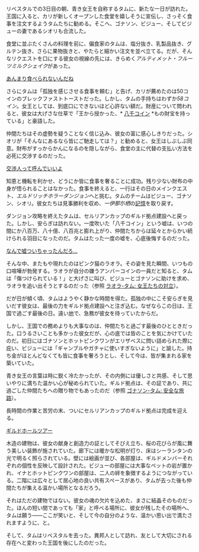 <!-- title: タム・ガンドル -->
<!-- status: 生存 -->

リベスタルでの3日目の朝、青き女王を自称するタムに、新たな一日が訪れた。王国に入ると、カリが新しくオープンした食堂を嬉しそうに宣伝し、さっそく食事を注文するようタムたちに勧める。そこへ、ゴナソン、ビジュー、そしてビジューの妻であるシオリも合流した。

食堂に並ぶたくさんの料理を前に、偏食家のタムは、塩分抜き、乳製品抜き、グルテン抜き、さらに果物抜きと、やたらと細かい注文を並べ立てる。だが、そんなリクエストを口にする彼女の視線の先には、きらめく*アルティメット・フルーツミルクシェイク*があった。

[あんまり食べられないんだね](#embed:https://www.youtube.com/live/JcRcTRedS_8?feature=shared&t=857)

さらにタムは「孤独を感じさせる食事を頼む」と告げ、カリが薦めたのは50コインのブレックファストトーストだった。しかし、タムの手持ちはわずか*58コイン*。女王としては、到底口にできないほど心許ない額だ。財産について問われると、彼女は大げさな仕草で「王から授かった、* [八千コイン](https://www.youtube.com/live/JcRcTRedS_8?feature=shared&t=945) *もの財宝を持っている」と豪語した。

仲間たちはその虚勢を疑うことなく信じ込み、彼女の富に感心しきりだった。シオリが「そんなにあるなら皆にご馳走しては？」と勧めると、女王はしぶしぶ同意。財布がすっからかんになるのを隠しながら、食堂の主に代替の支払い方法を必死に交渉するのだった。

[交渉人って呼んでいいよ](#embed:https://www.youtube.com/live/JcRcTRedS_8?si=cZLEVV6TMpfpT6pL&start=1631)

知恵と機転を利かせ、どうにか皆に食事を奢ることに成功。残り少ない財布の中身が悟られることはなかった。食事を終えると、一行はその日のメインクエスト、*エルドリッチホラーダンジョン*へと挑む。タムのチームはビジュー、ゴナソン、シオリ。彼女たちは見事勝利を収め、*一伊那尓栖*の[記憶](https://www.youtube.com/live/JcRcTRedS_8?feature=shared&t=2670)を取り戻す。

ダンジョン攻略を終えたタムは、セルリアンカップのギルド拠点建設へと戻った。しかし、安らぎは訪れない。一度吹いた「八千コイン」という嘘は、いつの間にか八百万、八十億、八百兆と膨れ上がり、仲間たちからは延々とからかい続けられる羽目になったのだ。タムはたった一度の嘘を、心底後悔するのだった。

[なんで嘘ついちゃったんだろ…](#embed:https://www.youtube.com/live/JcRcTRedS_8?feature=shared&t=4242)

そんな中、またもや現れたのはピンク猫のラオラ。その姿を見た瞬間、いつもの口喧嘩が勃発する。ラオラが自分の嫌うアンバーコインの一員だと知ると、タムは「傷つけられている！」と大げさに叫び、ビジューとゴナソンに助けを求め、ラオラを追い出そうとするのだった（参照 [ラオラ-タム: 女王たちの対立](#edge:raora-kronii)）。

だが日が傾く頃、タムはようやく静かな時間を得た。孤独の中にこそ安らぎを見いだす彼女は、最後の力をギルド拠点建設へと注ぎ込む。なぜならこの日は、王国で過ごす最後の日。遠い[地](https://www.youtube.com/live/JcRcTRedS_8?feature=shared&t=12460)で、急務が彼女を待っていたからだ。

しかし、王国での務めよりも大事なのは、仲間たちと過ごす最後のひとときだった。口うるさいことも多かった彼女だが、心の底では皆のことを気にかけていたのだ。初日にはゴナソンとホットピンクワンがエリザベスに問い詰められた際に庇い、ビジューには「ギャンブルやガチャに使いすぎないように」と諭した。持ち金がほとんどなくても皆に食事を奢ろうとし、そして今は、皆が集まれる家を築いていた。

青き女王の言葉は時に鋭く冷たかったが、その内側には優しさと共感、そして思いやりに満ちた温かい心が秘められていた。ギルド拠点は、その証であり、共に過ごした仲間たちへの贈り物でもあったのだ（参照 [ゴナソン-タム: 安全な旅路](#edge:gigi-kronii)）。

長時間の作業と苦労の末、ついにセルリアンカップのギルド拠点は完成を迎える。

[ギルドホールツアー](#embed:https://www.youtube.com/live/JcRcTRedS_8?si=BpLFAukBwLvo_GEc&start=19012)

木造の建物は、彼女の献身と創造力の証としてそびえ立ち、桜の花びらが風に舞う美しい装飾が施されていた。廊下には暖かな松明が灯り、床はシーランタンの光で明るく照らされている。壁には絵画が並び、各部屋は、ギルドメンバーそれぞれの個性を反映して設計された。ビジューの部屋には大事なペットの岩が置かれ、イナとホットピンクワンの部屋は、二人の絆を象徴するようにつながっている。二階には広々として居心地の良い共有スペースがあり、タムが去った後も仲間たちが集える温かい場所となるだろう。

それはただの建物ではない。彼女の魂の欠片を込めた、まさに結晶そのものだった。ほんの短い間であっても「家」と呼べる場所に、彼女が残したその場所へ、タムは願う――ここが笑いと、そして今の自分のような、温かい思い出で満たされますように、と。

そして、タムはリベスタルを去った。異邦人として訪れ、友として大切にされる存在へと変わった王国を後にしたのだった。
